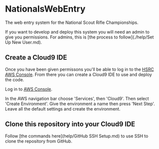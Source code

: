 # NationalsWebEntry
The web entry system for the National Scout Rifle Championships.

If you want to develop and deploy this system you will need an admin to give you permissions. For admins, this is [the process to follow](./help/Set Up New User.md).

## Create a Cloud9 IDE

Once you have been given permissons you'll be able to log in to the [HSRC AWS Console](https://hsrc.signin.aws.amazon.com/console). From there you can create a Cloud9 IDE to use and deploy the code.

Log in to [AWS Console](https://hsrc.signin.aws.amazon.com/console).

In the AWS navigation bar choose 'Services', then 'Cloud9'. Then select 'Create Environment'. Give the environment a name then press 'Next Step'. Leave all the default settings and create the environment.

## Clone this repository into your Cloud9 IDE

Follow [the commands here](help/GitHub SSH Setup.md) to use SSH to clone the repository from GitHub. 
